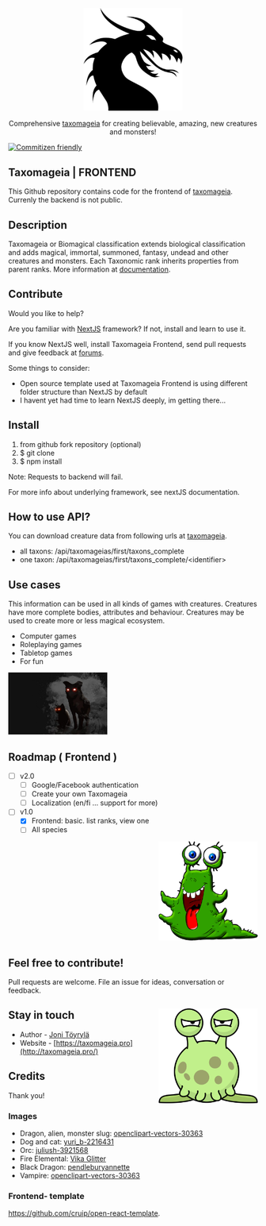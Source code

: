 <p align="center">
  <a href="http://taxomageia.pro/" target="blank"><img src="https://github.com/Nerdman4U/taxomageia-frontend/blob/master/public/images/dragon.png" width="200" alt="dragon" /></a>
</p>

<p align="center">Comprehensive <a href="http://taxomageia.pro" target="_blank">taxomageia</a> for creating believable, amazing, new creatures and monsters!</p>

[![Commitizen friendly](https://img.shields.io/badge/commitizen-friendly-brightgreen.svg)](http://commitizen.github.io/cz-cli/)

<p align="center">

## Taxomageia | FRONTEND

This Github repository contains code for the frontend of <a href="http://taxomageia.pro" target="_blank">taxomageia</a>. Currenly the backend is not public.

## Description

Taxomageia or Biomagical classification extends biological classification and adds magical, immortal, summoned, fantasy, undead and other creatures and monsters. Each Taxonomic rank inherits properties from parent ranks. 
More information at <a href="http://taxomageia.pro/documentation.html" target="_blank">documentation</a>.

## Contribute

Would you like to help?

Are you familiar with <a href="https://nextjs.org/">NextJS</a> framework? If not, install and learn to use it. 

If you know NextJS well, install Taxomageia Frontend, send pull requests and give feedback at <a href="forum.taxomageia.pro" target="_blank">forums</a>. 

Some things to consider:
- Open source template used at Taxomageia Frontend is using different folder structure than NextJS by default
- I havent yet had time to learn NextJS deeply, im getting there...

## Install

1) from github fork repository (optional)
2) $ git clone <repository>
3) $ npm install

Note: Requests to backend will fail.

For more info about underlying framework, see nextJS documentation.

## How to use API?

You can download creature data from following urls at <a href="http://taxomageia.pro/api/taxomageias/first/taxons_complete" target="_blank">taxomageia</a>.

- all taxons: /api/taxomageias/first/taxons_complete
- one taxon: /api/taxomageias/first/taxons_complete/\<identifier\>

## Use cases

This information can be used in all kinds of games with creatures. Creatures have more complete bodies, attributes and behaviour. Creatures may be used to create more or less magical ecosystem.

- Computer games
- Roleplaying games
- Tabletop games
- For fun

<p align="left">
  <a href="http://taxomageia.pro/" target="blank"><img src="https://github.com/Nerdman4U/taxomageia-frontend/blob/master/public/images/dog.jpg" width="200" alt="dog and cat" /></a>
</p>

## Roadmap ( Frontend ) 

- [ ] v2.0
  - [ ] Google/Facebook authentication
  - [ ] Create your own Taxomageia
  - [ ] Localization (en/fi ... support for more)

- [ ] v1.0
  - [X] Frontend: basic. list ranks, view one
  - [ ] All species

<p align="right">
  <a href="http://taxomageia.pro/" target="blank"><img src="https://github.com/Nerdman4U/taxomageia-frontend/blob/master/public/images/monster.png" width="200" alt="monster" /></a>
</p>

## Feel free to contribute!

Pull requests are welcome. File an issue for ideas, conversation or feedback. 

<p align="right" style="float:right">
  <a href="http://taxomageia.pro/" target="blank"><img src="https://github.com/Nerdman4U/taxomageia-frontend/blob/master/public/images/alien.png" width="200" alt="alien" /></a>
</p>

## Stay in touch

- Author - [Joni Töyrylä](https://github.com/Nerdman4U)
- Website - [https://taxomageia.pro](http://taxomageia.pro/)

## Credits

Thank you!

### Images 

- Dragon, alien, monster slug: <a href="https://pixabay.com/users/openclipart-vectors-30363/" target="blank">openclipart-vectors-30363</a>
- Dog and cat: <a href="https://pixabay.com/users/yuri_b-2216431/" target="blank">yuri_b-2216431</a>
- Orc: <a href="https://pixabay.com/users/juliush-3921568/." target="blank">juliush-3921568</a>
- Fire Elemental: <a href="https://pixabay.com/users/vika_glitter-6314823/" target="_blank">Vika Glitter</a>
- Black Dragon: <a href="https://pixabay.com/users/pendleburyannette-1860575/" target="_blank">pendleburyannette</a>
- Vampire: <a href="https://pixabay.com/users/openclipart-vectors-30363/" target="_blank">openclipart-vectors-30363</a>

### Frontend- template
https://github.com/cruip/open-react-template.



